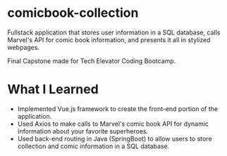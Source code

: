 # comicbook-collection

Fullstack application that stores user information in a SQL database, calls Marvel's API for comic book information, and presents it all in stylized webpages.

Final Capstone made for Tech Elevator Coding Bootcamp.

# What I Learned

* Implemented Vue.js framework to create the front-end portion of the application.
* Used Axios to make calls to Marvel's comic book API for dynamic information about your favorite superheroes.
* Used back-end routing in Java (SpringBoot) to allow users to store collection and comic information in a SQL database.
